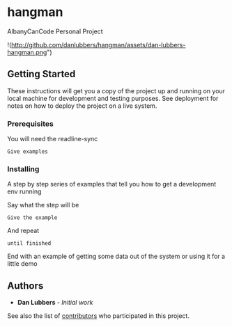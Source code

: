 # hangman
AlbanyCanCode Personal Project


!(http://github.com/danlubbers/hangman/assets/dan-lubbers-hangman.png")


## Getting Started

These instructions will get you a copy of the project up and running on your local machine for development and testing purposes. See deployment for notes on how to deploy the project on a live system.

### Prerequisites

You will need the readline-sync

```
Give examples
```

### Installing

A step by step series of examples that tell you how to get a development env running

Say what the step will be

```
Give the example
```

And repeat

```
until finished
```

End with an example of getting some data out of the system or using it for a little demo


## Authors

* **Dan Lubbers** - *Initial work*

See also the list of [contributors](https://github.com/your/project/contributors) who participated in this project.

